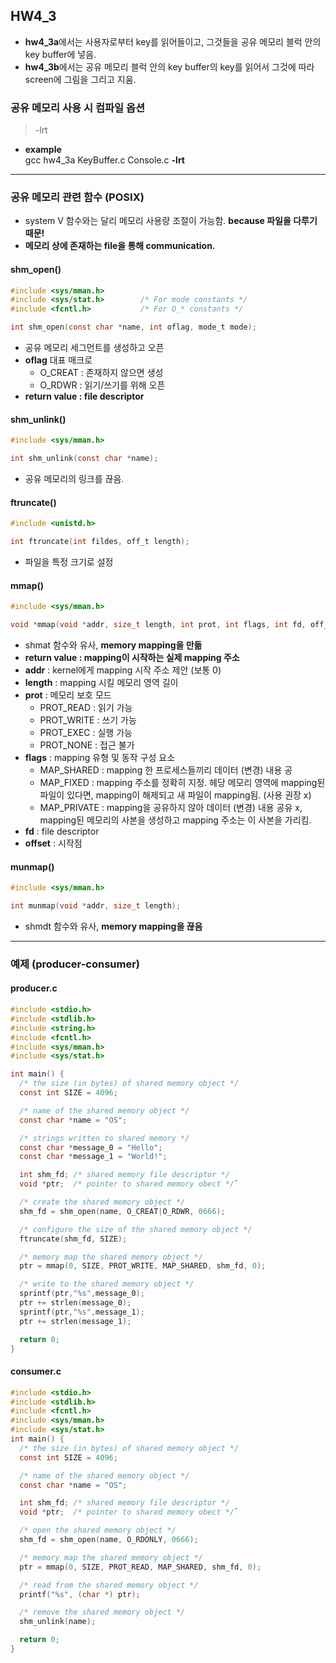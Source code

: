 ## HW4_3

- **hw4_3a**에서는 사용자로부터 key를 읽어들이고, 그것들을 공유 메모리 블럭 안의 key buffer에 넣음.
- **hw4_3b**에서는 공유 메모리 블럭 안의 key buffer의 key를 읽어서 그것에 따라 screen에 그림을 그리고 지움.

### 공유 메모리 사용 시 컴파일 옵션
> -lrt

- **example**       
gcc hw4_3a KeyBuffer.c Console.c **-lrt**

---
### 공유 메모리 관련 함수 (POSIX)
- system V 함수와는 달리 메모리 사용량 조절이 가능함. **because 파일을 다루기 때문!**
- **메모리 상에 존재하는 file을 통해 communication.**

#### shm_open()
```c
#include <sys/mman.h>
#include <sys/stat.h>        /* For mode constants */
#include <fcntl.h>           /* For O_* constants */

int shm_open(const char *name, int oflag, mode_t mode);
```
- 공유 메모리 세그먼트를 생성하고 오픈
- **oflag** 대표 매크로
  * O_CREAT : 존재하지 않으면 생성
  * O_RDWR : 읽기/쓰기를 위해 오픈
- **return value : file descriptor**

#### shm_unlink()
```c
#include <sys/mman.h>

int shm_unlink(const char *name);
```
- 공유 메모리의 링크를 끊음.

#### ftruncate()
```c
#include <unistd.h>

int ftruncate(int fildes, off_t length);
```
- 파일을 특정 크기로 설정

#### mmap()
```c
#include <sys/mman.h>

void *mmap(void *addr, size_t length, int prot, int flags, int fd, off_t offset);
```
- shmat 함수와 유사, **memory mapping을 만듦**  
- **return value : mapping이 시작하는 실제 mapping 주소**
- **addr** : kernel에게 mapping 시작 주소 제안 (보통 0)
- **length** : mapping 시킬 메모리 영역 길이
- **prot** : 메모리 보호 모드
    * PROT_READ : 읽기 가능
    * PROT_WRITE : 쓰기 가능
    * PROT_EXEC : 실행 가능
    * PROT_NONE : 접근 불가
- **flags** : mapping 유형 및 동작 구성 요소
  * MAP_SHARED : mapping 한 프로세스들끼리 데이터 (변경) 내용 공
  * MAP_FIXED :  mapping 주소를 정확히 지정. 헤당 메모리 영역에 mapping된 파일이 있다면, mapping이 해제되고 새 파일이 mapping됨. (사용 권장 x)
  * MAP_PRIVATE : mapping을 공유하지 않아 데이터 (변경) 내용 공유 x, mapping된 메모리의 사본을 생성하고 mapping 주소는 이 사본을 가리킴.
- **fd** : file descriptor
- **offset** : 시작점

#### munmap()
```c
#include <sys/mman.h>

int munmap(void *addr, size_t length);
```
- shmdt 함수와 유사, **memory mapping을 끊음**
---
### 예제 (producer-consumer)
#### producer.c
```c
#include <stdio.h>
#include <stdlib.h>
#include <string.h>
#include <fcntl.h>
#include <sys/mman.h>
#include <sys/stat.h>

int main() {
  /* the size (in bytes) of shared memory object */
  const int SIZE = 4096;

  /* name of the shared memory object */
  const char *name = "OS";

  /* strings written to shared memory */
  const char *message_0 = "Hello";
  const char *message_1 = "World!";

  int shm_fd; /* shared memory file descriptor */
  void *ptr;  /* pointer to shared memory obect */`

  /* create the shared memory object */
  shm_fd = shm_open(name, O_CREAT|O_RDWR, 0666);

  /* configure the size of the shared memory object */
  ftruncate(shm_fd, SIZE);

  /* memory map the shared memory object */
  ptr = mmap(0, SIZE, PROT_WRITE, MAP_SHARED, shm_fd, 0);

  /* write to the shared memory object */
  sprintf(ptr,"%s",message_0);
  ptr += strlen(message_0);
  sprintf(ptr,"%s",message_1);
  ptr += strlen(message_1);

  return 0;
}
```

#### consumer.c
```c
#include <stdio.h>
#include <stdlib.h>
#include <fcntl.h>
#include <sys/mman.h>
#include <sys/stat.h>
int main() {
  /* the size (in bytes) of shared memory object */
  const int SIZE = 4096;

  /* name of the shared memory object */
  const char *name = "OS";

  int shm_fd; /* shared memory file descriptor */
  void *ptr;  /* pointer to shared memory obect */`

  /* open the shared memory object */
  shm_fd = shm_open(name, O_RDONLY, 0666);

  /* memory map the shared memory object */
  ptr = mmap(0, SIZE, PROT_READ, MAP_SHARED, shm_fd, 0);

  /* read from the shared memory object */
  printf("%s", (char *) ptr);

  /* remove the shared memory object */
  shm_unlink(name);

  return 0;
}
```
